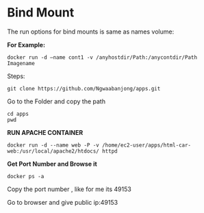 # Bind Mount
The run options for bind mounts is same as names volume:

**For Example:**
```
docker run -d –name cont1 -v /anyhostdir/Path:/anycontdir/Path Imagename
```
Steps:
```
git clone https://github.com/Ngwaabanjong/apps.git
```

Go to the Folder and copy the path
```
cd apps
pwd
```

**RUN APACHE CONTAINER**
```
docker run -d --name web -P -v /home/ec2-user/apps/html-car-web:/usr/local/apache2/htdocs/ httpd
```

**Get Port Number and Browse it**
```
docker ps -a
```

Copy the port number , like for me its 49153

Go to browser and give public ip:49153
